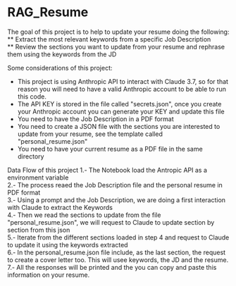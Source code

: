 # RAG_Resume
The goal of this project is to help to update your resume doing the following:
<br>
** Extract the most relevant keywords from a specific Job Description<br>
** Review the sections you want to update from your resume and rephrase them using the keywords from the JD<br>

Some considerations of this project:
- This project is using Anthropic API to interact with Claude 3.7, so for that reason you will need to have a valid Anthropic account to be able to run this code.
- The API KEY is stored in the file called "secrets.json", once you create your Anthropic account you can generate your KEY and update this file
- You need to have the Job Description in a PDF format
- You need to create a JSON file with the sections you are interested to update from your resume, see the template called "personal_resume.json"
- You need to have your current resume as a PDF file in the same directory


Data Flow of this project
1.- The Notebook load the Antropic API as a environment variable<br>
2.- The process reaed the Job Description file and the personal resume in PDF format<br>
3.- Using a prompt and the Job Description, we are doing a first interaction with Claude to extract the Keywords<br>
4.- Then we read the sections to update from the file "personal_resume.json", we will request to Claude to update section by section from this json<br>
5.- Iterate from the different sections loaded in step 4 and request to Claude to update it using the keywords extracted<br>
6.- In the personal_resume.json file include, as the last section, the request to create a cover letter too. This will usee keywords, the JD and the resume.<br>
7.- All the responses will be printed and the you can copy and paste this information on your resume.<br>

